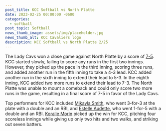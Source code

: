 ```yaml
---
post_title: KCC Softball vs North Platte
date: 2023-02-25 00:00:00 -0600
categories:
  - softball
post_topic: Softball
news_thumb_image: assets/img/placeholder.jpg
news_thumb_alt: KCC Cavaliers logo
description: KCC Softball vs North Platte 2/25
---
```

<div><p>The Lady Cavs won a close game against North Platte by a score of <a href="https://www.njcaa.org/sports/sball/2022-23/div2/boxscores/20230225_9fsr.xml">7-5</a>. KCC started slowly, failing to score any runs in the first two innings. However, they picked up the pace in the third inning, scoring three runs, and added another run in the fifth inning to take a 4-3 lead. KCC added another run in the sixth inning to extend their lead to 5-3. In the eighth inning, KCC added two more runs to extend their lead to 7-3. The North Platte was unable to mount a comeback and could only score two more runs in the game, resulting in a final score of 7-5 in favor of the Lady Cavs.</p><p>Top performers for KCC included <a href="https://athletics.kcc.edu/softball/roster/#mikayla-smith">Mikayla Smith</a>, who went 3-for-3 at the plate with a double and an RBI, and <a href="https://athletics.kcc.edu/softball/roster/#estelle-audette">Estelle Audette</a>, who went 1-for-5 with a double and an RBI. <a href="https://athletics.kcc.edu/softball/roster/#koralie-morin">Koralie Morin</a> picked up the win for KCC, pitching four scoreless innings while giving up only two hits and two walks, and striking out seven batters.</p></div>
